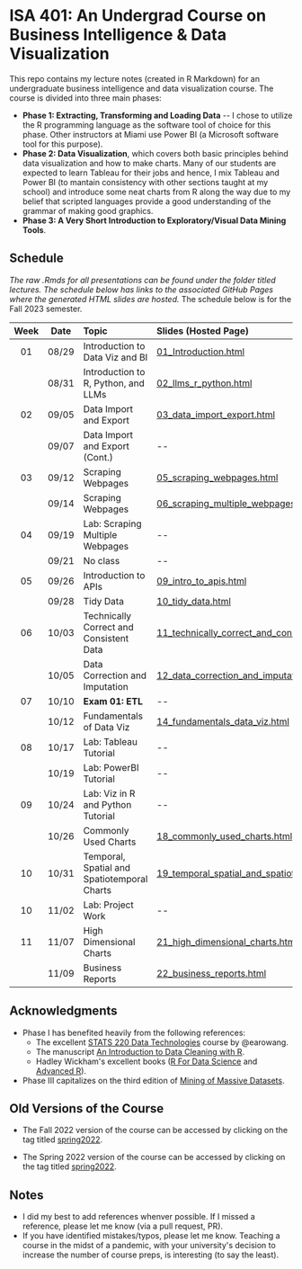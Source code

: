 # ISA 401: An Undergrad Course on Business Intelligence & Data Visualization
This repo contains my lecture notes (created in R Markdown) for an undergraduate business intelligence and data visualization course. The course is divided into three main phases:  
  - **Phase 1: Extracting, Transforming and Loading Data** -- I chose to utilize the R programming language as the software tool of choice for this phase. Other instructors at Miami use Power BI (a Microsoft software tool for this purpose).  
  - **Phase 2: Data Visualization**, which covers both basic principles behind data visualization and how to make charts. Many of our students are expected to learn Tableau for their jobs and hence, I mix Tableau and Power BI (to mantain consistency with other sections taught at my school) and introduce some neat charts from R along the way due to my belief that scripted languages provide a good understanding of the grammar of making good graphics.  
  - **Phase 3: A Very Short Introduction to Exploratory/Visual Data Mining Tools**.

## Schedule

*The raw .Rmds for all presentations can be found under the folder titled lectures. The schedule below has links to the associated GitHub Pages where the generated HTML slides are hosted.* The schedule below is for the Fall 2023 semester. 

| Week          | Date        | Topic                                  | Slides (Hosted Page) | Slides (PDF) | Slides (PPTX)
| :---:        |    :----:   |          :---                           | :---                 | :---         | :--  |
| 01           |    08/29     | Introduction to Data Viz and BI        | [01_Introduction.html](https://fmegahed.github.io/isa401/fall2023/class01/01_Introduction.html) | [01_Introduction.pdf](https://github.com/fmegahed/isa401/raw/main/pdfs/01_introduction.pdf) | [01_Introduction.pptx](https://github.com/fmegahed/isa401/raw/main/ppts/01_introduction.pptx) |
|            |    08/31     | Introduction to R, Python, and LLMs      | [02_llms_r_python.html](https://fmegahed.github.io/isa401/fall2023/class02/02_llms_r_python.html) | [02_llms_r_python.pdf](https://github.com/fmegahed/isa401/raw/main/pdfs/02_llms_r_python.pdf) | [02_llms_r_python.pptx](https://github.com/fmegahed/isa401/raw/main/ppts/02_llms_r_python.pptx) |
|     02       |    09/05     | Data Import and Export     | [03_data_import_export.html](https://fmegahed.github.io/isa401/fall2023/class03/03_data_import_export.html) | [03_data_import_export.pdf](https://github.com/fmegahed/isa401/raw/main/pdfs/03_data_import_export.pdf) | [03_data_import_export.pptx](https://github.com/fmegahed/isa401/raw/main/ppts/03_data_import_export.pptx) |
|            |    09/07     | Data Import and Export (Cont.)     | -- | -- | -- |
|     03       |    09/12     | Scraping Webpages     | [05_scraping_webpages.html](https://fmegahed.github.io/isa401/fall2023/class04/04_scraping_webpages.html) | [05_scraping_webpages.pdf](https://github.com/fmegahed/isa401/raw/main/pdfs/04_scraping_webpages.pdf) | [05_scraping_webpages.pptx](https://github.com/fmegahed/isa401/raw/main/ppts/04_scraping_webpages.pptx) |
|         |    09/14     | Scraping Webpages     | [06_scraping_multiple_webpages.html](https://fmegahed.github.io/isa401/fall2023/class06/06_scraping_multiple_webpages.html) | [06_scraping_multiple_webpages.pdf](https://github.com/fmegahed/isa401/raw/main/pdfs/06_scraping_multiple_webpages.pdf) | [06_scraping_multiple_webpages.pptx](https://github.com/fmegahed/isa401/raw/main/ppts/06_scraping_multiple_webpages.pptx) |
|     04       |    09/19     | Lab: Scraping Multiple Webpages     | -- | -- | --|
|         |    09/21     | No class     | -- | -- | --|
|     05       |    09/26     | Introduction to APIs    | [09_intro_to_apis.html](https://fmegahed.github.io/isa401/fall2023/class09/09_intro_to_apis.html) | [09_intro_to_apis.pdf](https://github.com/fmegahed/isa401/raw/main/pdfs/09_intro_to_apis.pdf) | [09_intro_to_apis.pptx](https://github.com/fmegahed/isa401/raw/main/ppts/09_intro_to_apis.pptx) |
|            |    09/28     | Tidy Data    | [10_tidy_data.html](https://fmegahed.github.io/isa401/fall2023/class10/10_tidy_data.html) | [10_tidy_data.pdf](https://github.com/fmegahed/isa401/raw/main/pdfs/10_tidy_data.pdf) | [10_tidy_data.pptx](https://github.com/fmegahed/isa401/raw/main/ppts/10_tidy_data.pptx) |
|     06       |    10/03     | Technically Correct and Consistent Data    | [11_technically_correct_and_consistent_data.html](https://fmegahed.github.io/isa401/fall2023/class11/11_technically_correct_and_consistent_data.html) | [11_technically_correct_and_consistent_data.pdf](https://github.com/fmegahed/isa401/raw/main/pdfs/11_technically_correct_and_consistent_data.pdf) | [11_technically_correct_and_consistent_data.pptx](https://github.com/fmegahed/isa401/raw/main/ppts/11_technically_correct_and_consistent_data.pptx) |
|            |    10/05     | Data Correction and Imputation    | [12_data_correction_and_imputation.html](https://fmegahed.github.io/isa401/fall2023/class12/12_data_correction_and_imputation.html) | [12_data_correction_and_imputation.pdf](https://github.com/fmegahed/isa401/raw/main/pdfs/12_data_correction_and_imputation.pdf) | [12_data_correction_and_imputation.pptx](https://github.com/fmegahed/isa401/raw/main/ppts/12_data_correction_and_imputation.pptx) |
|     07       |    10/10     | **Exam 01: ETL**   | -- | -- | -- |
|            |    10/12     | Fundamentals of Data Viz    | [14_fundamentals_data_viz.html](https://fmegahed.github.io/isa401/fall2023/class14/14_fundamentals_data_viz.html) | [14_fundamentals_data_viz.pdf](https://github.com/fmegahed/isa401/raw/main/pdfs/14_fundamentals_data_viz.pdf) | [14_fundamentals_data_viz.pptx](https://github.com/fmegahed/isa401/raw/main/ppts/14_fundamentals_data_viz.pptx) |
|     08       |    10/17     | Lab: Tableau Tutorial   | -- | -- | -- |
|            |    10/19     | Lab: PowerBI Tutorial   | -- | -- | -- |
|     09      |    10/24     | Lab: Viz in R and Python Tutorial   | -- | -- | -- |
|           |    10/26     | Commonly Used Charts   | [18_commonly_used_charts.html](https://fmegahed.github.io/isa401/fall2023/class18/18_commonly_used_charts.html) | [18_commonly_used_charts.pdf](https://github.com/fmegahed/isa401/raw/main/pdfs/18_commonly_used_charts.pdf) | [18_commonly_used_charts.pptx](https://github.com/fmegahed/isa401/raw/main/ppts/18_commonly_used_charts.pptx) |
|    10       |    10/31     | Temporal, Spatial and Spatiotemporal Charts  | [19_temporal_spatial_and_spatiotemporal_charts.html](https://fmegahed.github.io/isa401/fall2023/class19/19_temporal_spatial_and_spatiotemporal_charts.html) | [19_temporal_spatial_and_spatiotemporal_charts.pdf](https://github.com/fmegahed/isa401/raw/main/pdfs/19_temporal_spatial_and_spatiotemporal_charts.pdf) | [19_temporal_spatial_and_spatiotemporal_charts.pptx](https://github.com/fmegahed/isa401/raw/main/ppts/19_temporal_spatial_and_spatiotemporal_charts.pptx) |
|    10       |    11/02     | Lab: Project Work  | -- | --| -- |
|    11      |    11/07     | High Dimensional Charts  | [21_high_dimensional_charts.html](https://fmegahed.github.io/isa401/fall2023/class21/21_high_dimensional_charts.html) | [21_high_dimensional_charts.pdf](https://github.com/fmegahed/isa401/raw/main/pdfs/21_high_dimensional_charts.pdf) | [21_high_dimensional_charts.pptx](https://github.com/fmegahed/isa401/raw/main/ppts/21_high_dimensional_charts.pptx) |
|          |    11/09     | Business Reports  | [22_business_reports.html](https://fmegahed.github.io/isa401/fall2023/class22/22_business_reports.html) | [22_business_reports.pdf](https://github.com/fmegahed/isa401/raw/main/pdfs/22_business_reports.pdf) | [22_business_reports.pptx](https://github.com/fmegahed/isa401/raw/main/ppts/22_business_reports.pptx) |


## Acknowledgments
 * Phase I has benefited heavily from the following references:   
     + The excellent  [STATS 220 Data Technologies](https://stats220.earo.me/) course by @earowang.  
     + The manuscript [An Introduction to Data Cleaning with R](https://cran.r-project.org/doc/contrib/de_Jonge+van_der_Loo-Introduction_to_data_cleaning_with_R.pdf).  
     + Hadley Wickham's excellent books ([R For Data Science](https://r4ds.had.co.nz/) and [Advanced R](https://adv-r.hadley.nz/)).
* Phase III capitalizes on the third edition of [Mining of Massive Datasets](http://www.mmds.org/).  



## Old Versions of the Course 

* The Fall 2022 version of the course can be accessed by clicking on the tag titled [spring2022](https://github.com/fmegahed/isa401/releases/tag/fall2022). 

* The Spring 2022 version of the course can be accessed by clicking on the tag titled [spring2022](https://github.com/fmegahed/isa401/releases/tag/spring2022).

## Notes
 * I did my best to add references whenver possible. If I missed a reference, please let me know (via a pull request, PR).
 * If you have identified mistakes/typos, please let me know. Teaching a course in the midst of a pandemic, with your university's decision to increase the number of course preps, is interesting (to say the least).  
